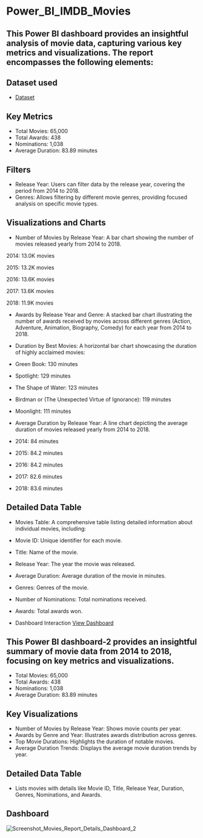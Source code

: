 # Power_BI_IMDB_Movies
## This Power BI dashboard provides an insightful analysis of movie data, capturing various key metrics and visualizations. The report encompasses the following elements:

## Dataset used
- <a href="https://github.com/Abhinautiyal007/Power_BI_IMDB_Movies/blob/main/IMDB_Movies.xlsx">Dataset</a>

## Key Metrics
- Total Movies: 65,000
- Total Awards: 438
- Nominations: 1,038
- Average Duration: 83.89 minutes

## Filters
- Release Year: Users can filter data by the release year, covering the period from 2014 to 2018.
- Genres: Allows filtering by different movie genres, providing focused analysis on specific movie types.

## Visualizations and Charts
- Number of Movies by Release Year: A bar chart showing the number of movies released yearly from 2014 to 2018.

2014: 13.0K movies

2015: 13.2K movies

2016: 13.6K movies

2017: 13.6K movies

2018: 11.9K movies

- Awards by Release Year and Genre: A stacked bar chart illustrating the number of awards received by movies across different genres (Action, Adventure, Animation, Biography, Comedy) for each year from 2014 to 
  2018.
- Duration by Best Movies: A horizontal bar chart showcasing the duration of highly acclaimed movies:
- Green Book: 130 minutes
- Spotlight: 129 minutes
- The Shape of Water: 123 minutes
- Birdman or (The Unexpected Virtue of Ignorance): 119 minutes
- Moonlight: 111 minutes
- Average Duration by Release Year: A line chart depicting the average duration of movies released yearly from 2014 to 2018.
  
- 2014: 84 minutes
- 2015: 84.2 minutes
- 2016: 84.2 minutes
- 2017: 82.6 minutes
- 2018: 83.6 minutes

## Detailed Data Table
- Movies Table: A comprehensive table listing detailed information about individual movies, including:
- Movie ID: Unique identifier for each movie.
- Title: Name of the movie.
- Release Year: The year the movie was released.
- Average Duration: Average duration of the movie in minutes.
- Genres: Genres of the movie.
- Number of Nominations: Total nominations received.
- Awards: Total awards won.

- Dashboard Interaction <a href="https://github.com/Abhinautiyal007/Power_BI_IMDB_Movies/blob/main/Screenshot_Movies_Report_Dashboard_1.png">View Dashboard</a>

## This Power BI dashboard-2 provides an insightful summary of movie data from 2014 to 2018, focusing on key metrics and visualizations.

- Total Movies: 65,000
- Total Awards: 438
- Nominations: 1,038
- Average Duration: 83.89 minutes

## Key Visualizations
- Number of Movies by Release Year: Shows movie counts per year.
- Awards by Genre and Year: Illustrates awards distribution across genres.
- Top Movie Durations: Highlights the duration of notable movies.
- Average Duration Trends: Displays the average movie duration trends by year.

## Detailed Data Table
- Lists movies with details like Movie ID, Title, Release Year, Duration, Genres, Nominations, and Awards.

## Dashboard
![Screenshot_Movies_Report_Details_Dashboard_2](https://github.com/user-attachments/assets/6196665d-d8ed-4fe1-966d-4b591794391e)


